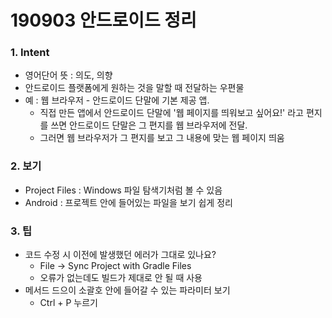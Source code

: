 # 190903 안드로이드 정리

### 1. Intent
* 영어단어 뜻 : 의도, 의향
* 안드로이드 플랫폼에게 원하는 것을 말할 때 전달하는 우편물
* 예 : 웹 브라우저 - 안드로이드 단말에 기본 제공 앱.
  * 직접 만든 앱에서 안드로이드 단말에 '웹 페이지를 띄워보고 싶어요!' 라고 편지를 쓰면 안드로이드 단말은 그 편지를 웹 브라우저에 전달.
  * 그러면 웹 브라우저가 그 편지를 보고 그 내용에 맞는 웹 페이지 띄움

### 2. 보기
* Project Files : Windows 파일 탐색기처럼 볼 수 있음
* Android : 프로젝트 안에 들어있는 파일을 보기 쉽게 정리
  
### 3. 팁
* 코드 수정 시 이전에 발생했던 에러가 그대로 있나요?
  * File → Sync Project with Gradle Files
  * 오류가 없는데도 빌드가 제대로 안 될 때 사용
* 메서드 드으이 소괄호 안에 들어갈 수 있는 파라미터 보기
  * Ctrl + P 누르기